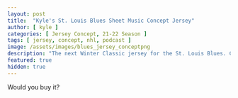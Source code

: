 ```yaml
---
layout: post
title:  "Kyle's St. Louis Blues Sheet Music Concept Jersey"
author: [ kyle ]
categories: [ Jersey Concept, 21-22 Season ]
tags: [ jersey, concept, nhl, podcast ]
image: /assets/images/blues_jersey_conceptpng
description: "The next Winter Classic jersey for the St. Louis Blues. Calling it now."
featured: true
hidden: true
---
```


Would you buy it?
